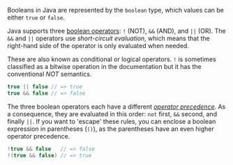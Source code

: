 Booleans in Java are represented by the `boolean` type, which values can be either `true` or `false`.

Java supports three [boolean operators][operators]: `!` (NOT), `&&` (AND), and `||` (OR). The `&&` and `||` operators use _short-circuit evaluation_, which means that the right-hand side of the operator is only evaluated when needed.

These are also known as conditional or logical operators. `!` is sometimes classified as a bitwise operation in the documentation but it has the conventional _NOT_ semantics.

```java
true || false // => true
true && false // => false
```

The three boolean operators each have a different [_operator precedence_][precedence]. As a consequence, they are evaluated in this order: `not` first, `&&` second, and finally `||`. If you want to 'escape' these rules, you can enclose a boolean expression in parentheses (`()`), as the parentheses have an even higher operator precedence.

```java
!true && false   // => false
!(true && false) // => true
```

[operators]: https://docs.oracle.com/javase/tutorial/java/nutsandbolts/opsummary.html
[precedence]: https://docs.oracle.com/javase/tutorial/java/nutsandbolts/operators.html
